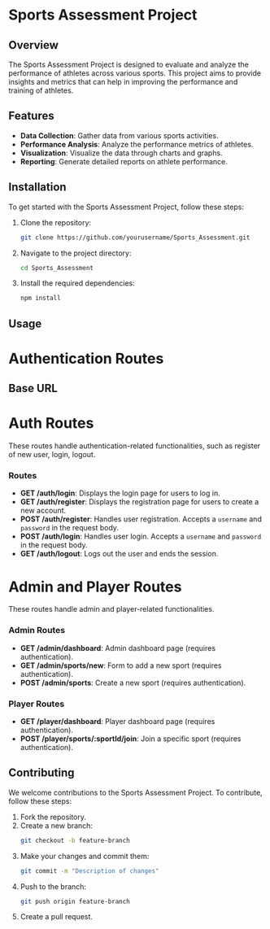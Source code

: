 # Sports Assessment Project

## Overview

The Sports Assessment Project is designed to evaluate and analyze the performance of athletes across various sports. This project aims to provide insights and metrics that can help in improving the performance and training of athletes.

## Features

- **Data Collection**: Gather data from various sports activities.
- **Performance Analysis**: Analyze the performance metrics of athletes.
- **Visualization**: Visualize the data through charts and graphs.
- **Reporting**: Generate detailed reports on athlete performance.

## Installation

To get started with the Sports Assessment Project, follow these steps:

1. Clone the repository:
   ```bash
   git clone https://github.com/yourusername/Sports_Assessment.git
   ```
2. Navigate to the project directory:
   ```bash
   cd Sports_Assessment
   ```
3. Install the required dependencies:
   ```bash
   npm install
   ```

## Usage

# Authentication Routes

## Base URL

# Auth Routes

These routes handle authentication-related functionalities, such as register of new user, login, logout.

### Routes

- **GET /auth/login**: Displays the login page for users to log in.
- **GET /auth/register**: Displays the registration page for users to create a new account.
- **POST /auth/register**: Handles user registration. Accepts a `username` and `password` in the request body.
- **POST /auth/login**: Handles user login. Accepts a `username` and `password` in the request body.
- **GET /auth/logout**: Logs out the user and ends the session.

# Admin and Player Routes

These routes handle admin and player-related functionalities.

### Admin Routes

- **GET /admin/dashboard**: Admin dashboard page (requires authentication).
- **GET /admin/sports/new**: Form to add a new sport (requires authentication).
- **POST /admin/sports**: Create a new sport (requires authentication).

### Player Routes

- **GET /player/dashboard**: Player dashboard page (requires authentication).
- **POST /player/sports/:sportId/join**: Join a specific sport (requires authentication).

## Contributing

We welcome contributions to the Sports Assessment Project. To contribute, follow these steps:

1. Fork the repository.
2. Create a new branch:
   ```bash
   git checkout -b feature-branch
   ```
3. Make your changes and commit them:
   ```bash
   git commit -m "Description of changes"
   ```
4. Push to the branch:
   ```bash
   git push origin feature-branch
   ```
5. Create a pull request.
